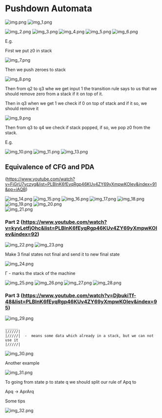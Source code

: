 # Pushdown Automata

![img.png](img.png)
![img_1.png](img_1.png)

![img_2.png](img_2.png)
![img_3.png](img_3.png)
![img_4.png](img_4.png)
![img_5.png](img_5.png)
![img_6.png](img_6.png)

E.g.

First we put z0 in stack

![img_7.png](img_7.png)

Then we push zeroes to stack

![img_8.png](img_8.png)

Then from q2 to q3 whe we get input 1 the transition rule says to us that we 
should remove zero from a stack if it on top of it.

Then in q3 when we get 1 we check if 0 on top of stack and if it so, we should 
remove it

![img_9.png](img_9.png)

Then from q3 to q4 we check if stack popped, if so, we pop z0 from the stack.

E.g.

![img_10.png](img_10.png)
![img_11.png](img_11.png)
![img_13.png](img_13.png)

## Equivalence of CFG and PDA

(https://www.youtube.com/watch?v=FjGrU7vczyg&list=PLBlnK6fEyqRgp46KUv4ZY69yXmpwKOIev&index=91&pp=iAQB)

![img_14.png](img_14.png)
![img_15.png](img_15.png)
![img_16.png](img_16.png)
![img_17.png](img_17.png)
![img_18.png](img_18.png)
![img_19.png](img_19.png)
![img_20.png](img_20.png)   
![img_21.png](img_21.png)

### Part 2 (https://www.youtube.com/watch?v=kyvLetfjOhc&list=PLBlnK6fEyqRgp46KUv4ZY69yXmpwKOIev&index=92)

![img_22.png](img_22.png)
![img_23.png](img_23.png)

Make 3 final states not final and send it to new final state

![img_24.png](img_24.png)

Г - marks the stack of the machine

![img_25.png](img_25.png)
![img_26.png](img_26.png)
![img_27.png](img_27.png)
![img_28.png](img_28.png)

### Part 3 (https://www.youtube.com/watch?v=DjbukiTf-48&list=PLBlnK6fEyqRgp46KUv4ZY69yXmpwKOIev&index=95)

![img_29.png](img_29.png)
    
    ______
    |/////|
    |/////|  -  means some data which already in a stack, but we can not use it
    |/////|

![img_30.png](img_30.png)

Another example 

![img_31.png](img_31.png)

To going from state p to state q we should split our rule of Apq to 

Apq -> AprArq

Some tips

![img_32.png](img_32.png)















